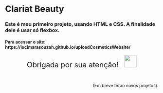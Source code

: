 # Clariat Beauty
<h3>Este é meu primeiro projeto, usando  HTML e CSS. A finalidade dele é usar só flexbox.</h3>

<h4>Para acessar o site: https://lucimarasouzah.github.io/uploadCosmeticsWebsite/</h4>
<p align="center">
<font size="5px">Obrigada por sua atenção!</font> &nbsp;&nbsp;&nbsp;
<img src="https://user-images.githubusercontent.com/95291739/146839319-61f46a06-be5d-4f6b-8573-abe8f71d6262.png" width="40px" height="40px">
</p>
</br>
<p align="right">(Em breve terão novos projetos).</p>
